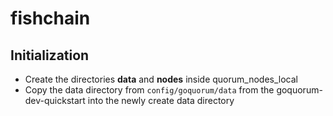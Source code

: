 # fishchain

## Initialization

- Create the directories **data** and **nodes** inside quorum_nodes_local
- Copy the data directory from `config/goquorum/data` from the goquorum-dev-quickstart into the newly create data directory